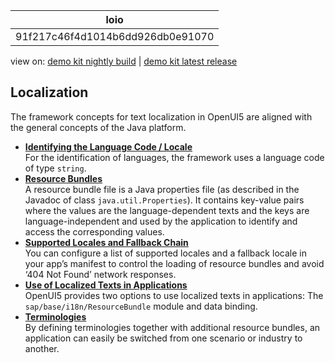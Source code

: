 <!-- loio91f217c46f4d1014b6dd926db0e91070 -->

| loio |
| -----|
| 91f217c46f4d1014b6dd926db0e91070 |

<div id="loio">

view on: [demo kit nightly build](https://sdk.openui5.org/nightly/#/topic/91f217c46f4d1014b6dd926db0e91070) | [demo kit latest release](https://sdk.openui5.org/topic/91f217c46f4d1014b6dd926db0e91070)</div>

## Localization

The framework concepts for text localization in OpenUI5 are aligned with the general concepts of the Java platform.

-   **[Identifying the Language Code / Locale](Identifying_the_Language_Code_Locale_91f21f1.md "For the identification of languages, the framework uses a language code of type
			string.")**  
For the identification of languages, the framework uses a language code of type `string`.
-   **[Resource Bundles](Resource_Bundles_91f225c.md "A resource bundle file is a Java properties file (as described in the Javadoc of
		class java.util.Properties). It contains key-value pairs where the values
		are the language-dependent texts and the keys are language-independent and used by the
		application to identify and access the corresponding values.")**  
A resource bundle file is a Java properties file \(as described in the Javadoc of class `java.util.Properties`\). It contains key-value pairs where the values are the language-dependent texts and the keys are language-independent and used by the application to identify and access the corresponding values.
-   **[Supported Locales and Fallback Chain](Supported_Locales_and_Fallback_Chain_ec753bc.md "You can configure a list of supported locales and a fallback locale in your app’s manifest to control the loading of resource bundles and
		avoid ‘404 Not Found’ network responses. ")**  
You can configure a list of supported locales and a fallback locale in your app’s manifest to control the loading of resource bundles and avoid ‘404 Not Found’ network responses.
-   **[Use of Localized Texts in Applications](Use_of_Localized_Texts_in_Applications_91f3859.md "OpenUI5 provides two
		options to use localized texts in applications: The
			sap/base/i18n/ResourceBundle module and data binding.")**  
OpenUI5 provides two options to use localized texts in applications: The `sap/base/i18n/ResourceBundle` module and data binding.
-   **[Terminologies](Terminologies_eba8d25.md "By defining terminologies together with additional resource bundles, an application can easily be switched from one scenario or industry
		to another. ")**  
By defining terminologies together with additional resource bundles, an application can easily be switched from one scenario or industry to another.

